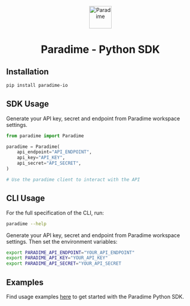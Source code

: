 <p align="center">
  <a href="https://www.paradime.io">
        <img alt="Paradime" src="https://app.paradime.io/logo192.png" width="60" />
    </a>
</p>

<h1 align="center">
  Paradime - Python SDK
</h1>

## Installation

```sh
pip install paradime-io
```

## SDK Usage

Generate your API key, secret and endpoint from Paradime workspace settings.

```python
from paradime import Paradime

paradime = Paradime(
    api_endpoint="API_ENDPOINT", 
    api_key="API_KEY", 
    api_secret="API_SECRET",
)

# Use the paradime client to interact with the API
```

## CLI Usage

For the full specification of the CLI, run:
```bash
paradime --help
```

Generate your API key, secret and endpoint from Paradime workspace settings. Then set the environment variables:

```bash
export PARADIME_API_ENDPOINT="YOUR_API_ENDPOINT"
export PARADIME_API_KEY="YOUR_API_KEY"
export PARADIME_API_SECRET="YOUR_API_SECRET
```

## Examples

Find usage examples [here](https://github.com/paradime-io/paradime-python-sdk/tree/main/examples) to get started with the Paradime Python SDK.
